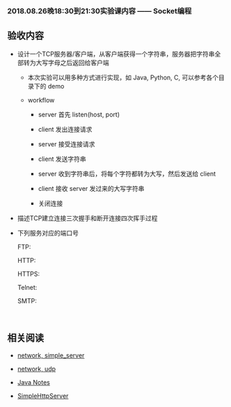 ###	2018.08.26晚18:30到21:30实验课内容 —— Socket编程

##	验收内容

*	设计一个TCP服务器/客户端，从客户端获得一个字符串，服务器把字符串全部转为大写字母之后返回给客户端

	*	本次实验可以用多种方式进行实现，如 Java, Python, C, 可以参考各个目录下的 demo

	*	workflow

		*	server 首先 listen(host, port)

		*	client 发出连接请求

		*	server 接受连接请求

		*	client 发送字符串

		*	server 收到字符串后，将每个字符都转为大写，然后发送给 client

		*	client 接收 server 发过来的大写字符串

		*	关闭连接

*	描述TCP建立连接三次握手和断开连接四次挥手过程

*	下列服务对应的端口号

	FTP: 

	HTTP: 

	HTTPS: 

	Telnet: 

	SMTP: 

<br>

##	相关阅读

*	[network, simple_server](https://github.com/jJayyyyyyy/network/tree/master/application_layer/http/simple_server)

*	[network, udp](https://github.com/jJayyyyyyy/network/tree/master/transport_layer/udp)

*	[Java Notes](https://github.com/jJayyyyyyy/JavaNotes)

*	[SimpleHttpServer](https://github.com/jJayyyyyyy/SimpleHttpServer)

<br>
